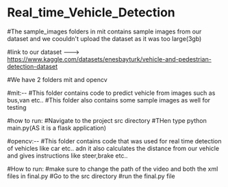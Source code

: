 # Real_time_Vehicle_Detection
#The sample_images folders in mit contains sample images from our dataset and we coouldn't upload the dataset as it was too large(3gb)

#link to our dataset ---> https://www.kaggle.com/datasets/enesbayturk/vehicle-and-pedestrian-detection-dataset

#We have 2 folders mit and opencv 

#mit:--
#This folder contains code to predict vehicle from images such as bus,van etc..
#This folder also contains some sample images as well for testing

#how to run:
#Navigate to the project src directory
#THen type python main.py(AS it is a flask application)

#opencv:--
#This folder contains code that was used for real time detection of vehicles like car etc.. adn it also calculates the distance from our vehicle and gives instructions like steer,brake etc..


#How to run:
#make sure to change the path of the video and both the xml files in final.py
#Go to the src directory
#run the final.py file

